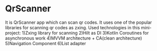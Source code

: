 # QrScanner
It is QrScanner app which can scan qr codes. It uses one of the popular libraries for scanning qr codes as zxing. 
Used technologies in this mini-project:
1)Zxing library for scanning
2)Hilt as DI
3)Kotlin Coroutines for asynchronous work
4)MVVM architecture + CA(clean architecture)
5)Navigation Component
6)List adapter 

